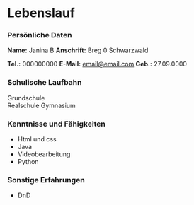 
# Lebenslauf

### Persönliche Daten

**Name:** Janina B
**Anschrift:** 
Breg 0 
Schwarzwald 

**Tel.:** 000000000
**E-Mail:** email@email.com
**Geb.:** 27.09.0000

### Schulische Laufbahn

Grundschule  
Realschule 
Gymnasium 

### Kenntnisse und Fähigkeiten

- Html und css
- Java 
- Videobearbeitung
- Python

### Sonstige Erfahrungen

- DnD 

